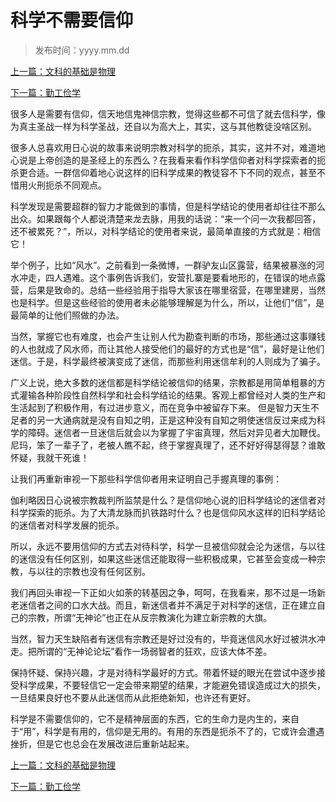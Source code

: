 # 科学不需要信仰

> 发布时间：yyyy.mm.dd 

[上一篇：文科的基础是物理 ](/education/article79)

[下一篇：勤工俭学  ](/education/article81)



很多人是需要有信仰，信天地信鬼神信宗教，觉得这些都不可信了就去信科学，像为真主圣战一样为科学圣战，还自以为高大上，其实，这与其他教徒没啥区别。

很多人总喜欢用日心说的故事来说明宗教对科学的扼杀，其实，这并不对，难道地心说是上帝创造的是圣经上的东西么？在我看来看作科学信仰者对科学探索者的扼杀更合适。一群信仰着地心说这样的旧科学成果的教徒容不下不同的观点，甚至不惜用火刑扼杀不同观点。

科学发现是需要超群的智力才能做到的事情，但是科学结论的使用者却往往不那么出众。如果跟每个人都说清楚来龙去脉，用我的话说：“来一个问一次我都回答，还不被累死？”，所以，对科学结论的使用者来说，最简单直接的方式就是：相信它！

举个例子，比如“风水”。之前看到一条微博，一群驴友山区露营，结果被暴涨的河水冲走，四人遇难。这个事例告诉我们，安营扎寨是要看地形的，在错误的地点露营，后果是致命的。总结一些经验用于指导大家该在哪里宿营，在哪里建房，当然也是科学。但是这些经验的使用者未必能够理解是为什么，所以，让他们“信”，是最简单的让他们照做的办法。

当然，掌握它也有难度，也会产生让别人代为勘查判断的市场，那些通过这事赚钱的人也就成了风水师，而让其他人接受他们的最好的方式也是“信”，最好是让他们迷信。于是，科学最终被演变成了迷信，而那些利用迷信牟利的人则成为了骗子。

广义上说，绝大多数的迷信都是科学结论被信仰的结果，宗教都是用简单粗暴的方式灌输各种阶段性自然科学和社会科学结论的结果。客观上都曾经对人类的生产和生活起到了积极作用，有过进步意义，而在竞争中被留存下来。
但是智力天生不足者的另一大通病就是没有自知之明，正是这种没有自知之明使迷信反过来成为科学的障碍。迷信者一旦迷信后就会以为掌握了宇宙真理，然后对异见者大加鞭伐。尼玛，笨了一辈子了，老被人瞧不起，终于掌握真理了，还不好好得瑟得瑟？谁敢怀疑，我就干死谁！

让我们再重新审视一下那些科学信仰者用来证明自己手握真理的事例：

伽利略因日心说被宗教裁判所监禁是什么？是信仰地心说的旧科学结论的迷信者对科学探索的扼杀。为了大清龙脉而扒铁路时什么？也是信仰风水这样的旧科学结论的迷信者对科学发展的扼杀。

所以，永远不要用信仰的方式去对待科学，科学一旦被信仰就会沦为迷信，与以往的迷信没有任何区别，如果这些迷信还能取得一些积极成果，它甚至会变成一种宗教，与以往的宗教也没有任何区别。

我们再回头审视一下正如火如荼的转基因之争，呵呵，在我看来，那不过是一场新老迷信者之间的口水大战。而且，新迷信者并不满足于对科学的迷信，正在建立自己的宗教，所谓“无神论”也正在从反宗教演化为建立新宗教的大旗。

当然，智力天生缺陷者有迷信有宗教还是好过没有的，毕竟迷信风水好过被洪水冲走。把所谓的“无神论论坛”看作一场弱智者的狂欢，应该大体不差。

保持怀疑、保持兴趣，才是对待科学最好的方式。带着怀疑的眼光在尝试中逐步接受科学成果，不要轻信它一定会带来期望的结果，才能避免错误造成过大的损失，一旦结果良好也不要从此迷信而从此拒绝新知，也许还有更好。

科学是不需要信仰的，它不是精神层面的东西，它的生命力是内生的，来自于“用”，科学是有用的，信仰是无用的。有用的东西是扼杀不了的，它或许会遭遇挫折，但是它也总会在发展改进后重新站起来。



[上一篇：文科的基础是物理 ](/education/article79)

[下一篇：勤工俭学  ](/education/article81)
